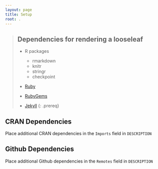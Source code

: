 ```yaml
---
layout: page
title: Setup
root: .
---
```

> ## Dependencies for rendering a looseleaf
>
> * R packages
>   * rmarkdown
>   * knitr
>   * stringr
>   * checkpoint
>
> * [Ruby](swc_instructions)
> * [RubyGems](swc_instructions)
> * [Jekyll](swc_instructions)
{: .prereq}

## CRAN Dependencies

Place additional CRAN dependencies in the `Imports` field in `DESCRIPTION`

## Github Dependencies

Place additional Github dependencies in the `Remotes` field in `DESCRIPTION`

[swc_instructions]: https://swcarpentry.github.io/lesson-example/setup.html#optional-jekyll-setup-for-lesson-development
